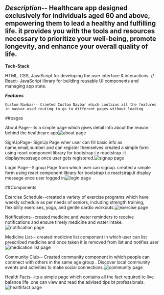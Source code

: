 

***Description***--
Healthcare app designed exclusively for individuals aged 60 and above, empowering them to lead a healthy and fulfilling life. it provides you with the tools and resources necessary to prioritize your well-being, promote longevity, and enhance your overall quality of life.
 ------------------------------------------------------------------------------------------------------------------------------------------------------------
  **Tech-Stack**
  
  HTML, CSS, JavaScript  for developing the user interface & interactions.
  //
React- JavaScript library for building reusable UI components and managing app state.
  
   ***Features***
   
   
    Custom Navbar-- Craeted Custom Navbar which contains all the features in navbar.used routing to go to different pages without loading
   
   ##pages
   
   About Page--its a simple page which  gives detail info about the reason behind the healthcare app![about page](https://github.com/gvs9/health_care_app.github.io/assets/92633276/f254aef1-e6e3-4e14-a73e-5318ca7f9ba9)

 SignUpPage- SignUp Page wher user can fill basic info as name,email,number and can register themselves.created a simple form using react component library for bootstrap i.e reactstrap .it displaymesssage once user gets registered.![signup page](https://github.com/gvs9/health_care_app.github.io/assets/92633276/6db14a94-8aca-47f9-be77-11fc90557ca1)

 
 Login Page--Signup Page from which user can signup. created a simple form using react component library for bootstrap i.e reactstrap.it display message once user logged in![login page](https://github.com/gvs9/health_care_app.github.io/assets/92633276/84605c6c-cff6-4aac-a7e1-bf5b24b92c9f)

##Components

 Exercise Schedule--created a variety of exercise programs  which have weekly  schedule as per needs of seniors, including strength training, flexibility exercises, yoga, and gentle cardio workouts.![exercise page](https://github.com/gvs9/health_care_app.github.io/assets/92633276/36afe51c-3a0a-4e77-9270-9bb793c93af0)
 
 Notifications--created medicine and water reminders to receive notifications and ensure timely medicine and water intake.
 ![notification page](https://github.com/gvs9/health_care_app.github.io/assets/92633276/b2607084-0574-4d6f-a86e-19fc2f36f7de)

Medicine List-- created medicine list component in which user can list prescribed medicine and  once taken it is removed from list and  notifies user![medication list page](https://github.com/gvs9/health_care_app.github.io/assets/92633276/93e19165-5367-47dc-bc5f-5250365a1aab)

Community Club-- Created community component in which people can  connnect with others in the same age group . Discover local community events and activities to make social connections.![community page](https://github.com/gvs9/health_care_app.github.io/assets/92633276/2d8e9945-40ef-40f3-9977-88420a1c1525)

Health Facts--its a simple page which contains all the fact required to live balance life .one can view and read the advised tips bt professionals.![healthfact page](https://github.com/gvs9/health_care_app.github.io/assets/92633276/38aff8f6-867c-4abf-b6d9-c363caf872aa)


